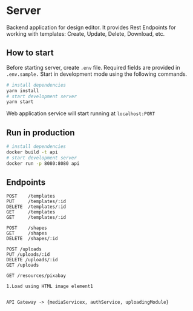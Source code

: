# Server

Backend application for design editor. It provides Rest Endpoints for working with templates: Create, Update, Delete, Download, etc.

## How to start

Before starting server, create `.env` file. Required fields are provided in `.env.sample.`
Start in development mode using the following commands.

```sh
# install dependencies
yarn install
# start development server
yarn start
```

Web application service will start running at `localhost:PORT`

## Run in production

```sh
# install dependencies
docker build -t api
# start development server
docker run -p 8080:8080 api
```

## Endpoints

```
POST    /templates
PUT     /templates/:id
DELETE  /templates/:id
GET     /templates
GET     /templates/:id

POST    /shapes
GET     /shapes
DELETE  /shapes/:id

POST /uploads
PUT /uploads/:id
DELETE /uploads/:id
GET /uploads

GET /resources/pixabay

1.Load using HTML image element1


API Gateway -> {mediaServicex, authService, uploadingModule}

```
